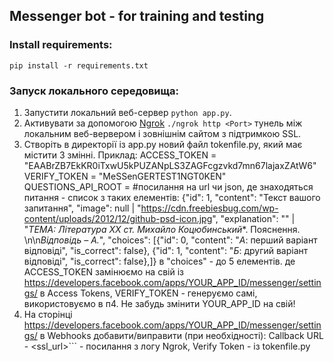 ## Messenger bot - for training and testing

### Install requirements:
```
pip install -r requirements.txt
```

### Запуск локального середовища:
1. Запустити локальний веб-сервер ```python app.py```.
2. Активувати за допомогою [Ngrok](https://ngrok.com/) ```./ngrok http <Port>``` тунель між локальним веб-вервером і зовнішнім сайтом з підтримкою SSL.
3. Створіть в директорії із app.py новий файл tokenfile.py, який має містити 3 змінні.
Приклад:
ACCESS_TOKEN = "EAABrZB7EkKR0iTxwU5kPUZANpLS3ZAGFcgzvkd7mn67lajaxZAtW6"
VERIFY_TOKEN = "MeSSenGERTEST1NGT0KEN"
QUESTIONS_API_ROOT = #посилання на url чи json, де знаходяться питання - список з таких елементів:
{"id": 1, "content": "Текст вашого запитання", "image": null | "https://cdn.freebiesbug.com/wp-content/uploads/2012/12/github-psd-icon.jpg", "explanation": "" | "*ТЕМА: Література XX ст.* *Михайло Коцюбинський**. Пояснення. \n\n*Відповідь – А.*", "choices": [{"id": 0, "content": "*А*: перший варіант відповіді", "is_correct": false}, {"id": 1, "content": "*Б*: другий варіант відповіді", "is_correct": false},]}
в "choices" - до 5 елементів.
де ACCESS_TOKEN замінюємо на свій із https://developers.facebook.com/apps/YOUR_APP_ID/messenger/settings/ в Access Tokens,
VERIFY_TOKEN - генеруємо самі, використовуємо в п4. Не забудь змінити YOUR_APP_ID на свій!
4. На сторінці https://developers.facebook.com/apps/YOUR_APP_ID/messenger/settings/ в Webhooks добавити/виправити (при необхідності): Callback URL - <ssl_url>``` - посилання з логу Ngrok, Verify Token - із tokenfile.py